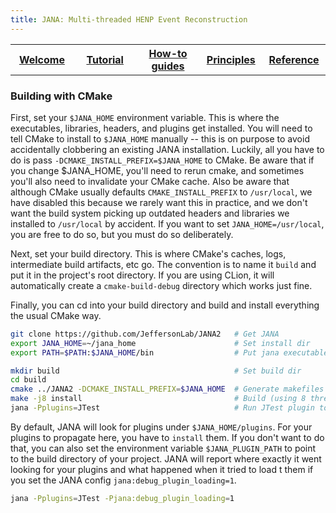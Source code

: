 ```yaml
---
title: JANA: Multi-threaded HENP Event Reconstruction
---
```


<center>
<table border="0" width="100%" align="center">
<TH width="20%"><A href="index.html">Welcome</A></TH>
<TH width="20%"><A href="Tutorial.html">Tutorial</A></TH>
<TH width="20%"><A href="Howto.html">How-to guides</A></TH>
<TH width="20%"><A href="Explanation.html">Principles</A></TH>
<TH width="20%"><A href="Reference.html">Reference</A></TH>
</table>
</center>


### Building with CMake

First, set your `$JANA_HOME` environment variable. This is where the executables, libraries, headers, and plugins
get installed. You will need to tell CMake to install to `$JANA_HOME` manually -- this is on purpose to avoid accidentally
clobbering an existing JANA installation. Luckily, all you have to do is pass `-DCMAKE_INSTALL_PREFIX=$JANA_HOME`
to CMake. Be aware that if you change $JANA_HOME, you'll need to rerun cmake, and sometimes you'll also need to invalidate your CMake cache. 
Also be aware that although CMake usually defaults `CMAKE_INSTALL_PREFIX` to `/usr/local`, we have disabled this because 
we rarely want this in practice, and we don't want the build system picking up outdated headers and libraries we installed to `/usr/local` by accident. 
If you want to set `JANA_HOME=/usr/local`, you are free to do so, but you must do so deliberately.

Next, set your build directory. This is where CMake's caches, logs, intermediate build artifacts, etc go. The convention
is to name it `build` and put it in the project's root directory. If you are using CLion, it will automatically create 
a `cmake-build-debug` directory which works just fine. 

Finally, you can cd into your build directory and build and install everything the usual CMake way.

~~~ bash
git clone https://github.com/JeffersonLab/JANA2   # Get JANA
export JANA_HOME=~/jana_home                      # Set install dir
export PATH=$PATH:$JANA_HOME/bin                  # Put jana executable on path

mkdir build                                       # Set build dir
cd build
cmake ../JANA2 -DCMAKE_INSTALL_PREFIX=$JANA_HOME  # Generate makefiles
make -j8 install                                  # Build (using 8 threads) and install
jana -Pplugins=JTest                              # Run JTest plugin to verify successful install

~~~

By default, JANA will look for plugins under `$JANA_HOME/plugins`. For your plugins to propagate here, you have to `install`
them. If you don't want to do that, you can also set the environment variable `$JANA_PLUGIN_PATH` to point to the build
directory of your project. JANA will report where exactly it went looking for your plugins and what happened when it tried
to load t them if you set the JANA config `jana:debug_plugin_loading=1`.

~~~ bash
jana -Pplugins=JTest -Pjana:debug_plugin_loading=1
~~~

